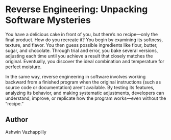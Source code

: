 <!-- BEGIN TITLE -->
# Reverse Engineering: Unpacking Software Mysteries
<!-- END TITLE -->

<!-- BEGIN BODY -->
You have a delicious cake in front of you, but there’s no recipe—only the final product. How do you recreate it? You begin by examining its softness, texture, and flavor. You then guess possible ingredients like flour, butter, sugar, and chocolate. Through trial and error, you bake several versions, adjusting each time until you achieve a result that closely matches the original. Eventually, you discover the ideal combination and temperature for perfect moisture.

In the same way, reverse engineering in software involves working backward from a finished program when the original instructions (such as source code or documentation) aren’t available. By testing its features, analyzing its behavior, and making systematic adjustments, developers can understand, improve, or replicate how the program works—even without the “recipe.”
<!-- END BODY -->

## Author
<!-- BEGIN AUTHOR -->
Ashwin Vazhappilly
<!-- END AUTHOR -->
